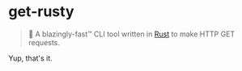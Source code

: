 # get-rusty

> :rocket: A blazingly-fast&trade; CLI tool written in [Rust](https://www.rust-lang.org/) to make HTTP GET requests.

Yup, that's it.